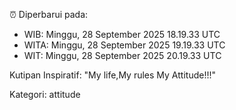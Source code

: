 ⏰ Diperbarui pada:
- WIB: Minggu, 28 September 2025 18.19.33 UTC
- WITA: Minggu, 28 September 2025 19.19.33 UTC
- WIT: Minggu, 28 September 2025 20.19.33 UTC

Kutipan Inspiratif:
"My life,My rules My Attitude!!!"


Kategori: attitude

